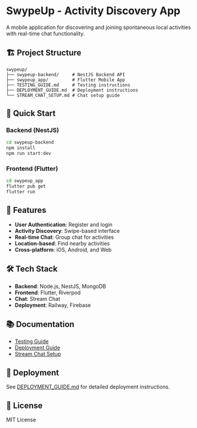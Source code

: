 # SwypeUp - Activity Discovery App

A mobile application for discovering and joining spontaneous local activities with real-time chat functionality.

## 🏗️ Project Structure

```
swypeup/
├── swypeup-backend/     # NestJS Backend API
├── swypeup_app/         # Flutter Mobile App
├── TESTING_GUIDE.md     # Testing instructions
├── DEPLOYMENT_GUIDE.md  # Deployment instructions
└── STREAM_CHAT_SETUP.md # Chat setup guide
```

## 🚀 Quick Start

### Backend (NestJS)
```bash
cd swypeup-backend
npm install
npm run start:dev
```

### Frontend (Flutter)
```bash
cd swypeup_app
flutter pub get
flutter run
```

## 📱 Features

- **User Authentication**: Register and login
- **Activity Discovery**: Swipe-based interface
- **Real-time Chat**: Group chat for activities
- **Location-based**: Find nearby activities
- **Cross-platform**: iOS, Android, and Web

## 🛠️ Tech Stack

- **Backend**: Node.js, NestJS, MongoDB
- **Frontend**: Flutter, Riverpod
- **Chat**: Stream Chat
- **Deployment**: Railway, Firebase

## 📚 Documentation

- [Testing Guide](TESTING_GUIDE.md)
- [Deployment Guide](DEPLOYMENT_GUIDE.md)
- [Stream Chat Setup](swypeup_app/STREAM_CHAT_SETUP.md)

## 🚀 Deployment

See [DEPLOYMENT_GUIDE.md](DEPLOYMENT_GUIDE.md) for detailed deployment instructions.

## 📄 License

MIT License

